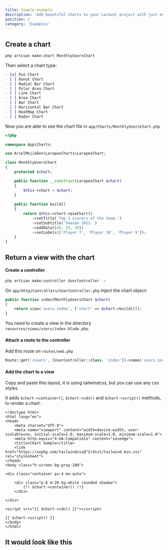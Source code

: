 ```yaml
---
title: Simple example
description: 'Add beautiful charts to your Laravel project with just one facade.'
position: 2
category: 'Examples'
---
```


## Create a chart

```bash
php artisan make:chart MonthlyUsersChart
```

Then select a chart type:

```markdown
- [x] Pie Chart
- [ ] Donut Chart
- [ ] Radial Bar Chart
- [ ] Polar Area Chart
- [ ] Line Chart
- [ ] Area Chart
- [ ] Bar Chart
- [ ] Horizontal Bar Chart
- [ ] HeatMap Chart
- [ ] Radar Chart
```

Now you are able to see the chart file in `app/Charts/MonthlyUsersChart.php`

```php
<?php

namespace App\Charts;

use ArielMejiaDev\LarapexCharts\LarapexChart;

class MonthlyUsersChart
{
    protected $chart;

    public function __construct(LarapexChart $chart)
    {
        $this->chart = $chart;
    } 
   
    public function build()
    {
        return $this->chart->pieChart()
            ->setTitle('Top 3 scorers of the team.')
            ->setSubtitle('Season 2021.')
            ->addData([40, 50, 30])
            ->setLabels(['Player 7', 'Player 10', 'Player 9']);
    }
}
```

## Return a view with the chart

#### Create a controller

```bash
php artisan make:controller UserController -r
```
On `app/Http/Controllers/UserController.php` inject the chart object:

```php
public function index(MonthlyUsersChart $chart)
{
    return view('users.index', ['chart' => $chart->build()]);
} 
```

<alert type="warning">

You need to create a view in the directory `resources/views/users/index.blade.php`.

</alert>

#### Attach a route to the controller

Add this route on `routes/web.php`

```php
Route::get('/users', [UserController::class, 'index'])->name('users.index');
```

#### Add the chart to a view

Copy and paste this layout, it is using tailwindcss, but you can use any css styles.

It adds `$chart->container()`, `$chart->cdn()` and `$chart->script()` methods, to render a chart.

```php[resources/views/users/index.blade.php]
<!doctype html>
<html lang="en">
<head>
    <meta charset="UTF-8">
    <meta name="viewport" content="width=device-width, user-scalable=no, initial-scale=1.0, maximum-scale=1.0, minimum-scale=1.0">
    <meta http-equiv="X-UA-Compatible" content="ie=edge">
    <title>Chart Sample</title>
    <link href="https://unpkg.com/tailwindcss@^2/dist/tailwind.min.css" rel="stylesheet">
</head>
<body class="h-screen bg-gray-100">

<div class="container px-4 mx-auto">

    <div class="p-6 m-20 bg-white rounded shadow">
        {!! $chart->container() !!}
    </div>

</div>

<script src="{{ $chart->cdn() }}"></script>

{{ $chart->script() }}
</body>
</html>
```

## It would look like this

<pie-chart></pie-chart>

